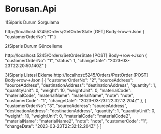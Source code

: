 # Borusan.Api

1)Siparis Durum Sorgulama

http://localhost:5245/Orders/GetOrderState [GET]
Body->row->Json
{
  "customerOrderNo": "1"
}

2)Siparis Durum Güncelleme

http://localhost:5245/Orders/SetOrderState [POST]
Body->row->Json
{
  "customerOrderNo": "1",
  "status": 1,
  "changeDate": "2023-03-23T22:20:50.140Z"
}

3)Sipariş Listesi Ekleme
http://localhost:5245/Orders/PostOrder [POST]
Body->row->Json
[
  {
    "customerOrderNo": "2",
    "sourceAddress": "sourceAddress",
    "destinationAddress": "destinationAddress",
    "quantity": 1,
    "quantityUnit": 0,
    "weight": 10,
    "weightUnit": 0,
    "materialCode": "materialCode",
    "materialName": "materialName",
    "note": "note",
    "customerCode": "1",
    "changeDate": "2023-03-23T22:32:12.204Z"
  },
  {
    "customerOrderNo": "3",
    "sourceAddress": "sourceAddress",
    "destinationAddress": "destinationAddress",
    "quantity": 1,
    "quantityUnit": 0,
    "weight": 10,
    "weightUnit": 0,
    "materialCode": "materialCode2",
    "materialName": "materialName2",
    "note": "note",
    "customerCode": "1",
    "changeDate": "2023-03-23T22:32:12.204Z"
  }
]
